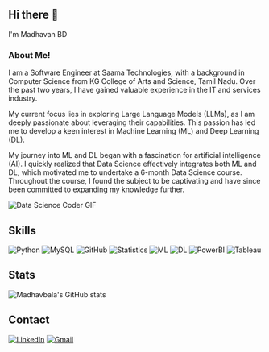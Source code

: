 ## Hi there 👋
I'm Madhavan BD

### About Me!

I am a Software Engineer at Saama Technologies, with a background in Computer Science from KG College of Arts and Science, Tamil Nadu. Over the past two years, I have gained valuable experience in the IT and services industry.

My current focus lies in exploring Large Language Models (LLMs), as I am deeply passionate about leveraging their capabilities. This passion has led me to develop a keen interest in Machine Learning (ML) and Deep Learning (DL).

My journey into ML and DL began with a fascination for artificial intelligence (AI). I quickly realized that Data Science effectively integrates both ML and DL, which motivated me to undertake a 6-month Data Science course. Throughout the course, I found the subject to be captivating and have since been committed to expanding my knowledge further.


![Data Science Coder GIF](https://media.giphy.com/media/LmNwrBhejkK9EFP504/giphy.gif)


## Skills

![Python](https://img.shields.io/badge/-Python-black?style=flat-square&logo=Python) ![MySQL](https://img.shields.io/badge/-MySQL-black?style=flat-square&logo=mysql&logoHeight=40) ![GitHub](https://img.shields.io/badge/-GitHub-181717?style=flat-square&logo=github) ![Statistics](https://img.shields.io/badge/-Statistics-black?style=flat-square&logo=statistics&logoHeight=40) ![ML](https://img.shields.io/badge/-ML-black?style=flat-square&logo=python) ![DL](https://img.shields.io/badge/-DL-black?style=flat-square&logo=python&logoHeight=40) ![PowerBI](https://img.shields.io/badge/-PowerBI-black?style=flat-square&logo=powerbi) ![Tableau](https://img.shields.io/badge/-Tableau-black?style=flat-square&logo=tableau&logoHeight=40)

## Stats

![Madhavbala's GitHub stats](https://github-readme-stats.vercel.app/api?username=Madhavbala&show_icons=true&theme=prussian)


## Contact
[![LinkedIn](https://img.shields.io/badge/LinkedIn-%230077B5.svg?style=for-the-badge&logo=linkedin&logoColor=white)](https://www.linkedin.com/in/madhavan-bd-b2a826244)
[![Gmail](https://img.shields.io/badge/Gmail-%23D14836.svg?style=for-the-badge&logo=gmail&logoColor=white)](mailto:madhavan.research@gmail.com)
